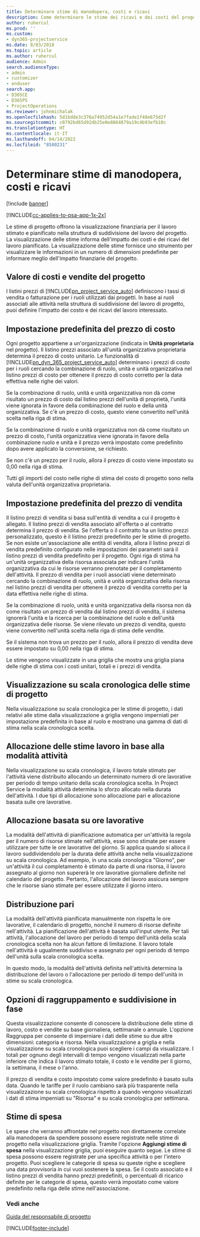 ```yaml
---
title: Determinare stime di manodopera, costi e ricavi
description: Come determinare le stime dei ricavi e dei costi del progetto in Project Service
author: ruhercul
ms.prod: ''
ms.custom:
- dyn365-projectservice
ms.date: 8/03/2018
ms.topic: article
ms.author: ruhercul
audience: Admin
search.audienceType:
- admin
- customizer
- enduser
search.app:
- D365CE
- D365PS
- ProjectOperations
ms.reviewer: johnmichalak
ms.openlocfilehash: 5d1bdde3c376a74952d54a1e7fade1f48e675d2f
ms.sourcegitcommit: c0792bd65d92db25e0e8864879a19c4b93efb10c
ms.translationtype: HT
ms.contentlocale: it-IT
ms.lasthandoff: 04/14/2022
ms.locfileid: "8580231"
---
```

# <a name="determine-project-cost-and-revenue-estimates"></a>Determinare stime di manodopera, costi e ricavi 

[!include [banner](../includes/psa-now-project-operations.md)]

[!INCLUDE[cc-applies-to-psa-app-1x-2x](../includes/cc-applies-to-psa-app-1x-2x.md)]

Le stime di progetto offrono la visualizzazione finanziaria per il lavoro stimato e pianificato nella struttura di suddivisione del lavoro del progetto. La visualizzazione delle stime informa dell'impatto dei costi e dei ricavi del lavoro pianificato. La visualizzazione delle stime fornisce uno strumento per visualizzare le informazioni in un numero di dimensioni predefinite per informare meglio dell'impatto finanziarie del progetto.  
  
## <a name="cost-and-sales-value-of-the-project"></a>Valore di costi e vendite del progetto  
I listini prezzi di [!INCLUDE[pn_project_service_auto](../includes/pn-project-service-auto.md)] definiscono i tassi di vendita o fatturazione per i ruoli utilizzati dai progetti. In base ai ruoli associati alle attività nella struttura di suddivisione del lavoro di progetto, puoi definire l'impatto dei costo e dei ricavi del lavoro interessato.  
  
## <a name="cost-price-defaulting"></a>Impostazione predefinita del prezzo di costo  
Ogni progetto appartiene a un'organizzazione (indicata in **Unità proprietaria** nel progetto). Il listino prezzi associato all'unità organizzativa proprietaria determina il prezzo di costo unitario. Le funzionalità di [!INCLUDE[pn_dyn_365_project_service_auto](../includes/pn-dyn-365-project-service-auto.md)] determinano i prezzi di costo per i ruoli cercando la combinazione di ruolo, unità e unità organizzativa nel listino prezzi di costo per ottenere il prezzo di costo corretto per la data effettiva nelle righe dei valori.  
  
Se la combinazione di ruolo, unità e unità organizzativa non dà come risultato un prezzo di costo dal listino prezzi dell'unità di proprietà, l'unità viene ignorata in favore della combinazione del ruolo e della unità organizzativa. Se c'è un prezzo di costo, questo viene convertito nell'unità scelta nella riga di stima.  
  
Se la combinazione di ruolo e unità organizzativa non dà come risultato un prezzo di costo, l'unità organizzativa viene ignorata in favore della combinazione ruolo e unità e il prezzo verrà impostato come predefinito dopo avere applicato la conversione, se richiesto.  
  
 Se non c'è un prezzo per il ruolo, allora il prezzo di costo viene impostato su 0,00 nella riga di stima.  
  
 Tutti gli importi del costo nelle righe di stima del costo di progetto sono nella valuta dell'unità organizzativa proprietaria.  
  
## <a name="sales-price-defaulting"></a>Impostazione predefinita del prezzo di vendita  
Il listino prezzi di vendita si basa sull'entità di vendita a cui il progetto è allegato. Il listino prezzi di vendita associato all'offerta o al contratto determina il prezzo di vendita. Se l'offerta o il contratto ha un listino prezzi personalizzato, questo è il listino prezzi predefinito per le stime di progetto. Se non esiste un'associazione alle entità di vendita, allora il listino prezzi di vendita predefinito configurato nelle impostazioni dei parametri sarà il listino prezzi di vendita predefinito per il progetto. Ogni riga di stima ha un'unità organizzativa della risorsa associata per indicare l'unità organizzativa da cui le risorse verranno prenotate per il completamento dell'attività. Il prezzo di vendita per i ruoli associati viene determinato cercando la combinazione di ruolo, unità e unità organizzativa della risorsa nel listino prezzi di vendita per ottenere il prezzo di vendita corretto per la data effettiva nelle righe di stima.  
  
Se la combinazione di ruolo, unità e unità organizzativa della risorsa non dà come risultato un prezzo di vendita dal listino prezzi di vendita, il sistema ignorerà l'unità e la ricerca per la combinazione del ruolo e dell'unità organizzativa delle risorse. Se viene rilevato un prezzo di vendita, questo viene convertito nell'unità scelta nella riga di stima delle vendite.  
  
Se il sistema non trova un prezzo per il ruolo, allora il prezzo di vendita deve essere impostato su 0,00 nella riga di stima.  
  
Le stime vengono visualizzate in una griglia che mostra una griglia piana delle righe di stima con i costi unitari, totali e i prezzi di vendita.  
  
## <a name="time-phased-view-of-project-estimates"></a>Visualizzazione su scala cronologica delle stime di progetto  
Nella visualizzazione su scala cronologica per le stime di progetto, i dati relativi alle stime dalla visualizzazione a griglia vengono imperniati per impostazione predefinita in base al ruolo e mostrano una gamma di dati di stima nella scala cronologica scelta.  
  
## <a name="effort-estimate-allocation-based-on-task-mode"></a>Allocazione delle stime lavoro in base alla modalità attività  
Nella visualizzazione su scala cronologica, il lavoro totale stimato per l'attività viene distribuito allocando un determinato numero di ore lavorative per periodo di tempo unitario della scala cronologica scelta. In Project Service la modalità attività determina lo sforzo allocato nella durata dell'attività. I due tipi di allocazione sono allocazione pari e allocazione basata sulle ore lavorative. 
  
## <a name="work-hours-based-allocation"></a>Allocazione basata su ore lavorative  
La modalità dell'attività di pianificazione automatica per un'attività la regola per il numero di risorse stimate nell'attività, esse sono stimate per essere utilizzare per tutte le ore lavorative del giorno. Si applica quando si alloca il lavoro suddividendolo per la durata delle attività anche nella visualizzazione su scala cronologica. Ad esempio, in una scala cronologica "Giorno", per un'attività il cui completamento è stimato da parte di una risorsa, il lavoro assegnato al giorno non supererà le ore lavorative giornaliere definite nel calendario del progetto. Pertanto, l'allocazione del lavoro assicura sempre che le risorse siano stimate per essere utilizzate il giorno intero.  
  
## <a name="even-distribution"></a>Distribuzione pari  
La modalità dell'attività pianificata manualmente non rispetta le ore lavorative, il calendario di progetto, nonché il numero di risorse definite nell'attività. La pianificazione dell'attività è basata sull'input utente. Per tali attività, l'allocazione del lavoro per periodo di tempo dell'unità della scala cronologica scelta non ha alcun fattore di limitazione. Il lavoro totale nell'attività è ugualmente suddiviso e assegnato per ogni periodo di tempo dell'unità sulla scala cronologica scelta.  
  
In questo modo, la modalità dell'attività definita nell'attività determina la distribuzione del lavoro o l'allocazione per periodo di tempo dell'unità in stime su scala cronologica.  
  
## <a name="grouping-and-time-phasing-options"></a>Opzioni di raggruppamento e suddivisione in fase  
Questa visualizzazione consente di conoscere la distribuzione delle stime di lavoro, costo e vendite su base giornaliera, settimanale o annuale. L'opzione Raggruppa per consente di imperniare i dati delle stime su due altre dimensioni: categoria e risorsa. Nella visualizzazione a griglia e nella visualizzazione su scala cronologica puoi scegliere i campi da visualizzare. I totali per ognuno degli intervalli di tempo vengono visualizzati nella parte inferiore che indica il lavoro stimato totale, il costo e le vendite per il giorno, la settimana, il mese o l'anno.  
  
Il prezzo di vendita e costo impostato come valore predefinito è basato sulla data. Quando le tariffe per il ruolo cambiano sarà più trasparente nella visualizzazione su scala cronologica rispetto a quando vengono visualizzati i dati di stima imperniati su "Risorsa" e su scala cronologica per settimana.  
  
## <a name="expense-estimates"></a>Stime di spesa  
Le spese che verranno affrontate nel progetto non direttamente correlate alla manodopera da spendere possono essere registrate nelle stime di progetto nella visualizzazione griglia. Tramite l'opzione **Aggiungi stime di spesa** nella visualizzazione griglia, puoi eseguire quanto segue. Le stime di spesa possono essere registrate per una specifica attività o per l'intero progetto. Puoi scegliere le categorie di spesa su queste righe e scegliere una data provvisoria in cui vuoi sostenere la spesa. Se il costo associato e il listino prezzi di vendita hanno prezzi predefiniti, o percentuali di ricarico definite per le categorie di spesa, questo verrà impostato come valore predefinito nella riga delle stime nell'associazione.  
  
### <a name="see-also"></a>Vedi anche  
 [Guida del responsabile di progetto](../psa/project-manager-guide.md)


[!INCLUDE[footer-include](../includes/footer-banner.md)]
